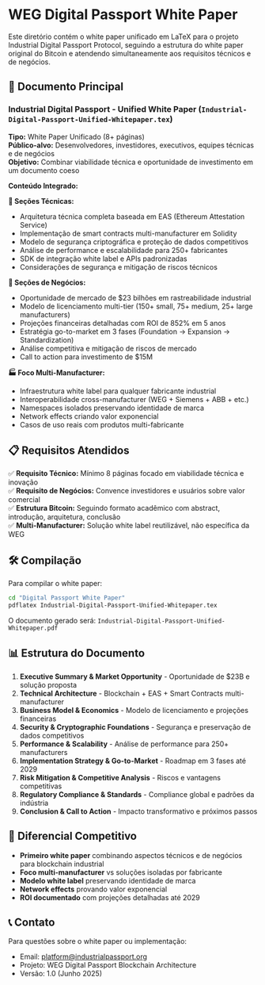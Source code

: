 # WEG Digital Passport White Paper

Este diretório contém o white paper unificado em LaTeX para o projeto Industrial Digital Passport Protocol, seguindo a estrutura do white paper original do Bitcoin e atendendo simultaneamente aos requisitos técnicos e de negócios.

## 📄 Documento Principal

### Industrial Digital Passport - Unified White Paper (`Industrial-Digital-Passport-Unified-Whitepaper.tex`)

**Tipo:** White Paper Unificado (8+ páginas)  
**Público-alvo:** Desenvolvedores, investidores, executivos, equipes técnicas e de negócios  
**Objetivo:** Combinar viabilidade técnica e oportunidade de investimento em um documento coeso

**Conteúdo Integrado:**

**🔬 Seções Técnicas:**
- Arquitetura técnica completa baseada em EAS (Ethereum Attestation Service)
- Implementação de smart contracts multi-manufacturer em Solidity
- Modelo de segurança criptográfica e proteção de dados competitivos
- Análise de performance e escalabilidade para 250+ fabricantes
- SDK de integração white label e APIs padronizadas
- Considerações de segurança e mitigação de riscos técnicos

**💼 Seções de Negócios:**
- Oportunidade de mercado de $23 bilhões em rastreabilidade industrial
- Modelo de licenciamento multi-tier (150+ small, 75+ medium, 25+ large manufacturers)
- Projeções financeiras detalhadas com ROI de 852% em 5 anos
- Estratégia go-to-market em 3 fases (Foundation → Expansion → Standardization)
- Análise competitiva e mitigação de riscos de mercado
- Call to action para investimento de $15M

**🏭 Foco Multi-Manufacturer:**
- Infraestrutura white label para qualquer fabricante industrial
- Interoperabilidade cross-manufacturer (WEG + Siemens + ABB + etc.)
- Namespaces isolados preservando identidade de marca
- Network effects criando valor exponencial
- Casos de uso reais com produtos multi-fabricante

## 📋 Requisitos Atendidos

✅ **Requisito Técnico:** Mínimo 8 páginas focado em viabilidade técnica e inovação  
✅ **Requisito de Negócios:** Convence investidores e usuários sobre valor comercial  
✅ **Estrutura Bitcoin:** Seguindo formato acadêmico com abstract, introdução, arquitetura, conclusão  
✅ **Multi-Manufacturer:** Solução white label reutilizável, não específica da WEG

## 🛠️ Compilação

Para compilar o white paper:

```bash
cd "Digital Passport White Paper"
pdflatex Industrial-Digital-Passport-Unified-Whitepaper.tex
```

O documento gerado será: `Industrial-Digital-Passport-Unified-Whitepaper.pdf`

## 📊 Estrutura do Documento

1. **Executive Summary & Market Opportunity** - Oportunidade de $23B e solução proposta
2. **Technical Architecture** - Blockchain + EAS + Smart Contracts multi-manufacturer  
3. **Business Model & Economics** - Modelo de licenciamento e projeções financeiras
4. **Security & Cryptographic Foundations** - Segurança e preservação de dados competitivos
5. **Performance & Scalability** - Análise de performance para 250+ manufacturers
6. **Implementation Strategy & Go-to-Market** - Roadmap em 3 fases até 2029
7. **Risk Mitigation & Competitive Analysis** - Riscos e vantagens competitivas
8. **Regulatory Compliance & Standards** - Compliance global e padrões da indústria
9. **Conclusion & Call to Action** - Impacto transformativo e próximos passos

## 🎯 Diferencial Competitivo

- **Primeiro white paper** combinando aspectos técnicos e de negócios para blockchain industrial
- **Foco multi-manufacturer** vs soluções isoladas por fabricante
- **Modelo white label** preservando identidade de marca
- **Network effects** provando valor exponencial
- **ROI documentado** com projeções detalhadas até 2029

## 📞 Contato

Para questões sobre o white paper ou implementação:
- Email: platform@industrialpassport.org
- Projeto: WEG Digital Passport Blockchain Architecture
- Versão: 1.0 (Junho 2025) 
